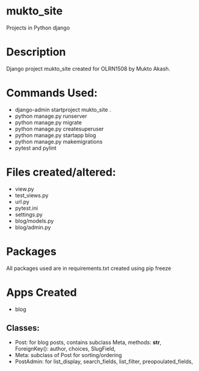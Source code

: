 # mukto_site
Projects in Python django

# Description
Django project mukto_site created for OLRN1508 by Mukto Akash.

# Commands Used:
- django-admin startproject mukto_site .
- python manage.py runserver
- python manage.py migrate
- python manage.py createsuperuser
- python manage.py startapp blog
- python manage.py makemigrations
- pytest and pylint

# Files created/altered:
- view.py
- test_views.py
- url.py
- pytest.ini
- settings.py
- blog/models.py
- blog/admin.py

# Packages
All packages used are in requirements.txt created using pip freeze

# Apps Created
- blog
## Classes:
- Post: for blog posts, contains subclass Meta, methods: __str__, ForeignKey(): author, choices, SlugField,
- Meta: subclass of Post for sorting/ordering
- PostAdmin: for list_display, search_fields, list_filter, preopoulated_fields,
 
